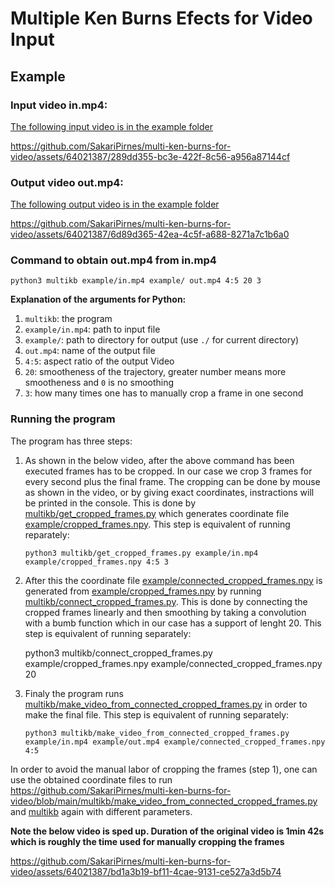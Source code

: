 # Multiple Ken Burns Efects for Video Input 

## Example

### Input video in.mp4:

[The following input video is in the example folder](https://github.com/SakariPirnes/multi-ken-burns-for-video/blob/main/example/in.mp4)

https://github.com/SakariPirnes/multi-ken-burns-for-video/assets/64021387/289dd355-bc3e-422f-8c56-a956a87144cf

### Output video out.mp4:

[The following output video is in the example folder](https://github.com/SakariPirnes/multi-ken-burns-for-video/blob/main/example/out.mp4)

https://github.com/SakariPirnes/multi-ken-burns-for-video/assets/64021387/6d89d365-42ea-4c5f-a688-8271a7c1b6a0

### Command to obtain out.mp4 from in.mp4 

    python3 multikb example/in.mp4 example/ out.mp4 4:5 20 3

**Explanation of the arguments for Python:**
1. `multikb`: the program
2. `example/in.mp4`: path to input file
3. `example/`: path to directory for output (use `./` for current directory)
4. `out.mp4`: name of the output file 
5. `4:5`: aspect ratio of the output Video
6. `20`: smootheness of the trajectory, greater number means more smootheness and 
`0` is no smoothing
7. `3`: how many times one has to manually crop a frame in one second

### Running the program
The program has three steps:
1. As shown in the below video, after the above command has been executed frames has to be cropped. In our case we crop 3 frames for every second plus the final frame. The cropping can be done by mouse as shown in the video, or 
by giving exact coordinates, instractions will be printed in the console. This is done by [multikb/get_cropped_frames.py](https://github.com/SakariPirnes/multi-ken-burns-for-video/blob/main/multikb/get_cropped_frames.py) which generates coordinate file [example/cropped_frames.npy](https://github.com/SakariPirnes/multi-ken-burns-for-video/blob/main/example/cropped_frames.npy). This step is equivalent of running reparately:

    `python3 multikb/get_cropped_frames.py example/in.mp4 example/cropped_frames.npy 4:5 3`
   
2. After this the coordinate file [example/connected_cropped_frames.npy](https://github.com/SakariPirnes/multi-ken-burns-for-video/blob/main/example/connected_cropped_frames.npy) is generated from [example/cropped_frames.npy](https://github.com/SakariPirnes/multi-ken-burns-for-video/blob/main/example/cropped_frames.npy) by running [multikb/connect_cropped_frames.py](https://github.com/SakariPirnes/multi-ken-burns-for-video/blob/main/multikb/connect_cropped_frames.py). This is done by connecting the cropped frames linearly and then smoothing by taking a convolution with a bumb function which in our case has a support of lenght 20. This step is equivalent of running separately:
   
    python3 multikb/connect_cropped_frames.py example/cropped_frames.npy example/connected_cropped_frames.npy 20
   
3. Finaly the program runs [multikb/make_video_from_connected_cropped_frames.py](https://github.com/SakariPirnes/multi-ken-burns-for-video/blob/main/multikb/make_video_from_connected_cropped_frames.py) in order to make the final file. This step is equivalent of running separately:

    `python3 multikb/make_video_from_connected_cropped_frames.py example/in.mp4 example/out.mp4 example/connected_cropped_frames.npy 4:5`

In order to avoid the manual labor of cropping the frames (step 1), one can use the obtained coordinate files to run https://github.com/SakariPirnes/multi-ken-burns-for-video/blob/main/multikb/make_video_from_connected_cropped_frames.py and 
[multikb](https://github.com/SakariPirnes/multi-ken-burns-for-video/blob/main/multikb/make_video_from_connected_cropped_frames.py) again with different parameters.

**Note the below video is sped up. Duration of the original video is 1min 42s which is roughly the time used for manually cropping the frames**

https://github.com/SakariPirnes/multi-ken-burns-for-video/assets/64021387/bd1a3b19-bf11-4cae-9131-ce527a3d5b74


